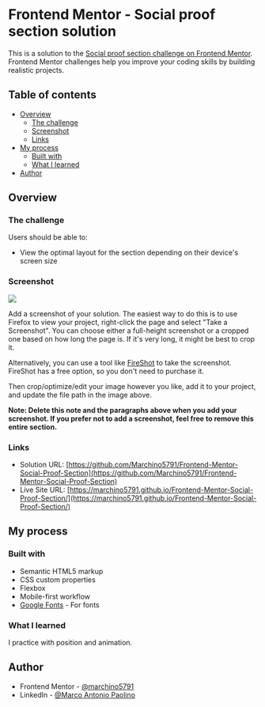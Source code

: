 # Frontend Mentor - Social proof section solution

This is a solution to the [Social proof section challenge on Frontend Mentor](https://www.frontendmentor.io/challenges/social-proof-section-6e0qTv_bA). Frontend Mentor challenges help you improve your coding skills by building realistic projects. 

## Table of contents

- [Overview](#overview)
  - [The challenge](#the-challenge)
  - [Screenshot](#screenshot)
  - [Links](#links)
- [My process](#my-process)
  - [Built with](#built-with)
  - [What I learned](#what-i-learned)
- [Author](#author)

## Overview

### The challenge

Users should be able to:

- View the optimal layout for the section depending on their device's screen size

### Screenshot

![](./screenshot.jpg)

Add a screenshot of your solution. The easiest way to do this is to use Firefox to view your project, right-click the page and select "Take a Screenshot". You can choose either a full-height screenshot or a cropped one based on how long the page is. If it's very long, it might be best to crop it.

Alternatively, you can use a tool like [FireShot](https://getfireshot.com/) to take the screenshot. FireShot has a free option, so you don't need to purchase it. 

Then crop/optimize/edit your image however you like, add it to your project, and update the file path in the image above.

**Note: Delete this note and the paragraphs above when you add your screenshot. If you prefer not to add a screenshot, feel free to remove this entire section.**

### Links

- Solution URL: [https://github.com/Marchino5791/Frontend-Mentor-Social-Proof-Section](https://github.com/Marchino5791/Frontend-Mentor-Social-Proof-Section)
- Live Site URL: [https://marchino5791.github.io/Frontend-Mentor-Social-Proof-Section/](https://marchino5791.github.io/Frontend-Mentor-Social-Proof-Section/)

## My process

### Built with

- Semantic HTML5 markup
- CSS custom properties
- Flexbox
- Mobile-first workflow
- [Google Fonts](https://fonts.google.com/) - For fonts

### What I learned

I practice with position and animation.

## Author

- Frontend Mentor - [@marchino5791](https://www.frontendmentor.io/profile/marchino5791)
- LinkedIn - [@Marco Antonio Paolino](https://www.linkedin.com/in/marco-paolino)
